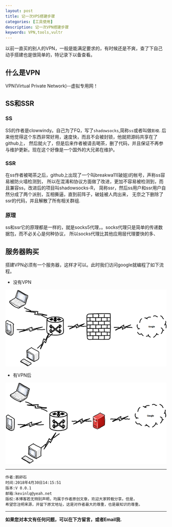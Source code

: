 ```yaml
---
layout: post
title: 记一次VPS搭建步骤
categories: [工具使用]
description: 记一次VPN搭建步骤
keywords: VPN,tools,vultr
---
```


以前一直买的别人的VPN，一般是能满足要求的，有时候还是不爽，查了下自己动手搭建也是很简单的，特记录下以备查看。

## 什么是VPN
VPN(Virtual Private Network)--虚拟专用网！


## SS和SSR

### SS
SS的作者是clowwindy。自己为了FQ，写了`shadowsocks`,简称`ss`或者叫做`影梭`.
后来他觉得这个东西非常好用，速度快，而且不会被封锁，他就把源码共享在了github上，
然后就火了，但是后来作者被请去喝茶，删了代码，并且保证不再参与维护更新。现在这个好像是一个国外的大兄弟在维护。

### SSR
在ss作者被喝茶之后，github上出现了一个叫breakwa11(破娃)的帐号，声称ss容易被防火墙检测到，
所以在混淆和协议方面做了改进，更加不容易被检测到，而且兼容ss，改进后的项目叫shadowsocks-R，
简称ssr，然后ss用户和ssr用户自然分成了两个派别，互相撕逼，直到前阵子，破娃被人肉出来，
无奈之下删除了ssr的代码，并且解散了所有相关群组.

### 原理
ss和ssr它的原理都是一样的，就是socks5代理，。socks代理只是简单的传递数据包，而不必关心是何种协议，
所以socks代理比其他应用层代理要快的多、

## 服务器购买
搭建VPN必须有一个服务器，这样才可以。此时我们访问google就编程了如下流程。

- 没有VPN

![](/res/img/blog/tools/vpn/1.png)

- 有VPN后

![](/res/img/blog/tools/vpn/2.png)




******

    作者:鹅卵石
    时间:2018年4月30日14:15:51
    版本:V 0.0.1
    邮箱:kevinlq@yeah.net
	版权:本博客若无特别声明，均属于作者原创文章，欢迎大家转载分享。但是，
	希望您注明来源，并留下原文地址，这是对作者最大的尊重，也是最知识的尊重。

<!-- more -->


---

**如果您对本文有任何问题，可以在下方留言，或者Email我.**
